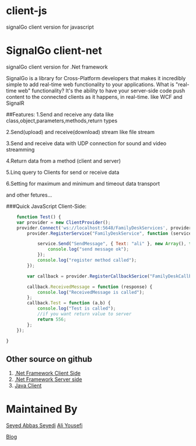# client-js
signalGo client version for javascript

# SignalGo client-net
signalGo client version for .Net framework

SignalGo is a library for Cross-Platform developers that makes it incredibly simple to add real-time web functionality to your applications. What is "real-time web" functionality? It's the ability to have your server-side code push content to the connected clients as it happens, in real-time. like WCF and SignalR

##Features:
1.Send and receive any data like class,object,parameters,methods,return types

2.Send(upload) and receive(download) stream like file stream

3.Send and receive data with UDP connection for sound and video streamming

4.Return data from a method (client and server)

5.Linq query to Clients for send or receive data

6.Setting for maximum and minimum and timeout data transport

and other fetures...

###Quick JavaScript Client-Side:

```js
    function Test() {
    var provider = new ClientProvider();
    provider.Connect('ws://localhost:5648/FamilyDeskServices', provider, function () {
        provider.RegisterService("FamilyDeskService", function (service) {

            service.Send("SendMessage", { Text: "ali" }, new Array(), function (value) {
                console.log("send message ok");
            });
            console.log("register method called");
        });

        var callback = provider.RegisterCallbackSerice("FamilyDeskCallback");

        callback.ReceivedMessage = function (response) {
            console.log("ReceivedMessage is called");
        };
        callback.Test = function (a,b) {
            console.log("Test is called");
            //if you want return value to server
            return 556;
        };
    });

}

```

## Other source on github
  1. [.Net Framework Client Side](https://github.com/SignalGo/client-net)
  2. [.Net Framework Server side](https://github.com/SignalGo/server-net)
  3. [Java Client](https://github.com/SignalGo/server-net)
  

# Maintained By
[Seyed Abbas Seyedi](https://github.com/seyedabbasseyedi)
[Ali Yousefi](https://github.com/hamishebahar)

[Blog](http://framesoft.ir)
